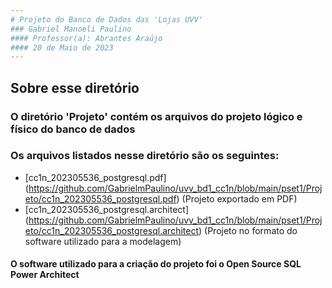 ```yaml
---
# Projeto do Banco de Dados das 'Lojas UVV'
### Gabriel Manoeli Paulino                                      
#### Professor(a): Abrantes Araújo
#### 20 de Maio de 2023
---
```

## Sobre esse diretório
### O diretório 'Projeto' contém os arquivos do projeto lógico e físico do banco de dados

### Os arquivos listados nesse diretório são os seguintes:

- [cc1n_202305536_postgresql.pdf] (https://github.com/GabrielmPaulino/uvv_bd1_cc1n/blob/main/pset1/Projeto/cc1n_202305536_postgresql.pdf) (Projeto exportado em PDF)
- [cc1n_202305536_postgresql.architect] (https://github.com/GabrielmPaulino/uvv_bd1_cc1n/blob/main/pset1/Projeto/cc1n_202305536_postgresql.architect) (Projeto no formato do software utilizado para a modelagem)

#### O software utilizado para a criação do projeto foi o Open Source SQL Power Architect
